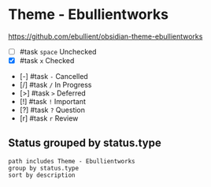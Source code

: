 # Theme - Ebullientworks

<https://github.com/ebullient/obsidian-theme-ebullientworks>

<!-- placeholder to force blank line before included text --> <!-- include: DocsSamplesForStatuses.test.Theme_Ebullientworks_Tasks.approved.md -->

- [ ] #task `space` Unchecked
- [x] #task `x` Checked
- [-] #task `-` Cancelled
- [/] #task `/` In Progress
- [>] #task `>` Deferred
- [!] #task `!` Important
- [?] #task `?` Question
- [r] #task `r` Review

<!-- placeholder to force blank line after included text --> <!-- endInclude -->

## Status grouped by status.type

```tasks
path includes Theme - Ebullientworks
group by status.type
sort by description
```
